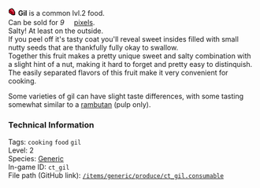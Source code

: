 ![ ](https://raw.githubusercontent.com/Ceterai/Enternia/main/items/generic/produce/ct_gil.png) **Gil** is a common lvl.2 food.  
Can be sold for *9* <img src="https://starbounder.org/mediawiki/images/2/21/Pixel.png" width="12" height="16"/> [pixels](https://starbounder.org/Pixel).  
Salty! At least on the outside.  
If you peel off it's tasty coat you'll reveal sweet insides filled with small nutty seeds that are thankfully fully okay to swallow.  
Together this fruit makes a pretty unique sweet and salty combination with a slight hint of a nut, making it hard to forget and pretty easy to distinquish.  
The easily separated flavors of this fruit make it very convenient for cooking.

Some varieties of gil can have slight taste differences, with some tasting somewhat similar to a [rambutan](https://en.wikipedia.org/wiki/Rambutan) (pulp only).

### Technical Information

Tags: `cooking` `food` `gil`  
Level: 2  
Species: [Generic](https://starbounder.org/Perfectly_Generic_Item)  
In-game ID: `ct_gil`  
File path (GitHub link): [`/items/generic/produce/ct_gil.consumable`](https://github.com/Ceterai/Enternia/blob/main/items/generic/produce/ct_gil.consumable)
